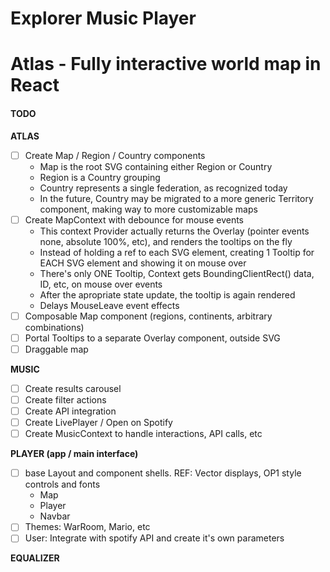 # Explorer Music Player

# Atlas - Fully interactive world map in React

#### TODO

**ATLAS**

- [ ] Create Map / Region / Country components
  - Map is the root SVG containing either Region or Country
  - Region is a Country grouping
  - Country represents a single federation, as recognized today
  - In the future, Country may be migrated to a more generic Territory component, making way to more customizable maps
- [ ] Create MapContext with debounce for mouse events
  - This context Provider actually returns the Overlay (pointer events none, absolute 100%, etc), and renders the tooltips on the fly
  - Instead of holding a ref to each SVG element, creating 1 Tooltip for EACH SVG element and showing it on mouse over
  - There's only ONE Tooltip, Context gets BoundingClientRect() data, ID, etc, on mouse over events
  - After the apropriate state update, the tooltip is again rendered
  - Delays MouseLeave event effects
- [ ] Composable Map component (regions, continents, arbitrary combinations)
- [ ] Portal Tooltips to a separate Overlay component, outside SVG
- [ ] Draggable map

**MUSIC**

- [ ] Create results carousel
- [ ] Create filter actions
- [ ] Create API integration
- [ ] Create LivePlayer / Open on Spotify
- [ ] Create MusicContext to handle interactions, API calls, etc

**PLAYER (app / main interface)**

- [ ] base Layout and component shells. REF: Vector displays, OP1 style controls and fonts
  - Map
  - Player
  - Navbar
- [ ] Themes: WarRoom, Mario, etc
- [ ] User: Integrate with spotify API and create it's own parameters

**EQUALIZER**
